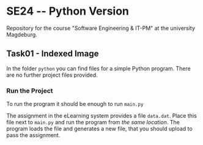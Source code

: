 # SE24 -- Python Version
Repository for the course "Software Engineering &amp; IT-PM" at the university Magdeburg.

## Task01 - Indexed Image

In the folder `python` you can find files for a simple Python program.
There are no further project files provided.

### Run the Project
To run the program it should be enough to run `main.py`

The assignment in the eLearning system provides a file `data.dat`.
Place this file next to `main.py` and run the program from *the
same location*. The program loads the file and generates a new file, that you
should upload to pass the assignment.

